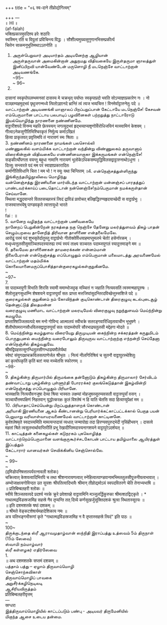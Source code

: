 +++
title = "०६ स्व-दाने तीव्रोद्योगित्वम्"

+++
—   
॥ HI ॥   
(af-falah)   
भक्तिप्रकारमुपदिश्य हरेः शठारिः   
स्वस्मिन् रतिं च विपुलां प्रविचिन्त्य विद्धः । सौशील्यमुख्यसुगुणानभिसम्प्रकीर्त्य   
चित्तेन साकमनुभूतिमथाऽऽतनोति ॥   
1. அருள்பெறுவார் அடியார்தம் அடியனேற்கு ஆழியான்   
அருள்தருவான் அமைகின்றான் அதுநமது விதிவகையே இருள்தருமா ஞாலத்துள் இனிப்பிறவி யான்வேண்டேன் மருளொழி நீ மடநெஞ்சே வாட்டாற்றான் அடிவணங்கே.   
~95~   
~ 96~   
2.   
दासानां स्वकृपोपलम्भमनसां दासस्य मे चक्रभृत् पर्याप्तः स्वकृपाप्रदो भवति सोऽप्याज्ञाप्रकारेण नः । नो वाञ्छाम्यहमुद्भवं पृथुजगन्मध्ये त्वितोऽज्ञानदे भ्रान्तिं त्वं त्यज भव्यचित्त ! विनमेर्वाट्टारुनेतुः पदे ॥   
வாட்டாற்றான் அடிவணங்கி மாஞாலப் பிறப்பறுப்பான் கேட்டாயே மடநெஞ்சே! கேசவன் எம்பெருமானை பாட்டாய பலபாடிப் பழவினைகள் பற்றறுத்து நாட்டாரோடு இயல்வொழிந்து நாரணனை நண்ணினமே.   
वाट्टारीशपदे विनम्य महति छेत्स्स्यन् जगत्युद्भवं हृद्भव्याप्यशृणोर्विरोधिजयिनं मत्स्वामिनं केशवम् । गीत्वाऽनेकसुगीतिभिश्चिरकृतं निर्मूल्य कर्माऽखिलं   
हित्वा प्राकृतवत् प्रवृत्तिमपि तं नारायणं स्मः श्रिताः ॥   
3. நண்ணினம் நாரணனை நாமங்கள் பலசொல்லி   
மண்ணுலகில் வளம்மிக்க வாட்டாற்றான் வந்தின்று விண்ணுலகம் தருவானாய் விரைகின்றான் விதிவகையே எண்ணினவாறாகா இக்கருமங்கள் என்நெஞ்சே!   
सङ्कीर्त्योपगता वयन्तु बहुधा नामानि नारायणं भूलोकेऽधिकसम्पदृद्धिविलसद्वाट्टारुनाथोऽधुना ।   
दित्सुः सन्त्वरते पदं मम परं स्वाज्ञाप्रकारादितः   
कर्माणीतिविधानि चित्त ! मम भो ! न स्युः यथा चिन्तितम् ॥4. என்நெஞ்சத்துள்ளிருந்து இங்கிருந்தமிழ்நூலிவை மொழிந்து   
வன்னெஞ்சத்து இரணியனை மார்விடந்த வாட்டாற்றான் மன்னஞ்சப் பாரதத்துப் பாண்டவர்க்காய்ப் படைதொட்டான் நன்னெஞ்சே!நம்பெருமான் நமக்கருள்தான் செய்வானே.   
स्थित्वा मद्धृदयान्तरे विततसच्छास्त्रं त्विदं द्राविडं प्रावोचत् बलिहृद्धिरण्यहृदयाच्छेदी स वाट्टार्प्रभुः । राजस्वात्तभयेषु पाण्डवकृते त्वात्तायुधो भारते   
!   
fai : ॥   
5. வானேற வழிதந்த வாட்டாற்றான் பணிவகையே   
நானேறப் பெறுகின்றேன் நரகத்தை நகு நெஞ்சே தேனேறு மலர்த்துளவம் திகழ் பாதன் செழும்பறவை தானேறித் திரிவான தாளிணை என்தலைமேலே.   
आरोढुं परमं पदं शुभसृतेर्दातुस्तु वाट्टार्प्रभोः गीतोक्तेर्विधयाहमाप्तुमलभे चेतो! हसेर्नारकम् । मध्वृध्यत्तुलसीसुमाञ्चितपदस्यारुह्य रम्यं स्वयं ताक्ष्य सञ्चरतः पदाब्जयुगलं स्यादुत्तमाङ्गे मम ॥   
6. தலைமேல தாளிணைகள் தாமரைக்கண் என்னம்மான்   
நிலைபேரான் என்நெஞ்சத்து எப்பொழுதும் எம்பெருமான் மலைமாடத்து அரவணைமேல் வாட்டாற்றான் மதம்மிக்க   
கொலையானைமருப்பொசித்தான்குரைகழல்கள்குறுகினமே.   
~   
~97~   
7.   
सा पादाब्जयुगी विभाति शिरसि स्वामी ममाम्भोजदृक् मच्चित्तं न जहाति नित्यवसतिं त्वस्मन्महापूरुषः । शैलोत्तुङ्गसुधाम्नि शेषशयने वाट्टारुपुर्यां सतः प्राप्ता मत्तजिघांसुदन्तिरदविच्छेत्तुस्सशिजे पदे ॥   
குரைகழல்கள் குறுகினம் நம் கோவிந்தன் குடிகொண்டான் திரைகுழுவு கடல்புடைசூழ் தென்னாட்டுத் திலதமன்ன   
வரைகுழுவு மணிமாட வாட்டாற்றான் மலரடிமேல் விரைகுழுவு நறுந்துளவம் மெய்ந்நின்று கமழுமே.   
प्राप्ताश्शिञ्जितवत्पदे मम मनो गोविन्द आत्मालयं स्वीचक्रे सतरङ्गवारिधिवृतावाचीन भूभूषणे । शैलौघोपमरत्नसौधविलसद्वाट्टारुपुर्यां सतः पादाब्जोपरि सौरभाढ्यतुलसी मद्देहगा मोदते ॥   
8. மெய்ந்நின்று கமழ்துளவ விரையேறு திருமுடியன் கைந்நின்ற சக்கரத்தன் கருதுமிடம் பொருதுபுனல் மைந்நின்ற வரைபோலும் திருவுருவ வாட்டாற்றாற்கு எந்நன்றி செய்தேனா என்நெஞ்சில் திகழ்வதுவே.   
श्रीमद्विग्रहसत्सुगन्धितुलसीगन्धाढ्यमौलेर्यथा   
स्वेष्टं संयुगदक्षचक्रविलसत्पाणेर्जल श्रीभृतः । नित्यं नीलगिरिश्रियं च सुतनौ वाट्टापुरस्थेशितुः   
कां कृत्वोपकृतिं कृतिं बत! मया मच्चेतसि स्फोरणम् ॥   
~98-   
~   
9. திகழ்கின்ற திருமார்பில் திருமங்கை தன்னோடும் திகழ்கின்ற திருமாலார் சேர்விடம் தண்வாட்டாறு புகழ்கின்ற புள்ளூர்தி போரரக்கர் குலங்கெடுத்தான் இகழ்வின்றி என்நெஞ்சத்து எப்பொழுதும் பிரியானே.   
भास्वक्षसि नित्ययौवनजुषा देव्या श्रिया भास्वतः लक्ष्म्यां मोहजुषस्सुरम्यवसतौ वाट्टारुपुर्यां वसन् । सञ्चार्योत्तमपक्षिणं निहतवान् युद्धोत्करक्षः कुलं विश्लेषं न हि याति चेतसि सदा हित्वाप्युपेक्षां मम ॥   
10. பிரியாதாட்செய்யென்று பிறப்பறுத்தாளறக் கொண்டான்   
அரியாகி இரணியனை ஆகம் கீண்டானன்று பெரியார்க்கட்காட்பட்டக்கால் பெறாத பயன் பெறுமாறு வரிவாள்வாயரவணைமேல் வாட்டாற்றான் காட்டினனே.   
कुर्वश्लेषमृते स्वदास्यमिति मामत्यन्तदासं व्यधात् जन्मापोह्य तदा हिरण्यवपुरुद्भेदी नृसिंहीभवन् । दासत्वे महतां श्रिते त्वसुलभार्थावाप्तिरीतिं प्रभू रेखादीप्तिमदास्यनागशयने वाट्टापुरेऽदर्शयत् ॥   
11. காட்டித்தன் கனைகழல்கள் கடுநரகம் புகலொழித்த   
வாட்டாற்றெம்பெருமானை வளங்குருகூர்ச்சடகோபன் பாட்டாய தமிழ்மாலை ஆயிரத்துள் இப்பத்தும்   
கேட்டாரார் வானவர்கள் செவிக்கினிய செஞ்சொல்லே.   
~   
~ 99~   
~   
(द्रमिडोपनिषत्तात्पर्यरत्नावली श्लोकः)   
चक्रित्वात् केशवत्वादिभिरपि च तथा श्रीशनारायणत्वात् स्नेहित्वात्पाण्डवानामभिमततुलसीपूजनीयत्वभावात् । अम्भोजाक्षत्वगोविन्दत उत सुयशः श्रीपतित्वादिभावैः श्रीमान् तीव्रोद्यमोऽयं स्वपदवितरणे चेति तेनाभ्यभाषि ॥   
॥ प्रतिबिम्बलहरी श्लोकः ॥   
स्वीये शिञ्जतवत्पदे प्रदर्श्य नरके क्रूरे प्रवेशापहे वाट्टावमिनि मञ्जुलर्द्धिकुरुका श्रीमत्शठद्विट्कृते । * गाथात्मद्रविडस्रजामिह सहस्रे नैव तृप्यन्ति तत् दिव्ये कर्णसुखर्जुसूक्तिदशकं श्रुत्वा स्थितास्सूरयः ॥   
॥ इति दशमशतके षष्ठं दशकम् ॥   
॥ श्रीमते वेङ्कटशेषार्यमहादेशिकाय नमः ॥   
अत्र यतिभङ्गभीरूणां कृते "गाथात्मद्रविडस्रजामिह न वै तृप्तास्सहस्रे त्विदं” इति पाठः ॥   
~   
100~   
திருக்குடந்தை ஸ்ரீ ஆராவமுதாழ்வான் ஸந்நிதி இராப்பத்து உத்ஸவம் 5ம் திருநாள் (15ம் ஸேவை)   
ஸ்வாமி நம்மாழ்வார்   
ஸ்ரீ கள்ளழகர் எதிர்ஸேவை   
1.   
॥ अथ दशमशतके सप्तमं दशकम् ॥   
பத்தாம் பத்து – ஏழாம் திருவாய்மொழி   
செஞ்சொற்கவிகாள்   
திருவாய்மொழிப் பாவகை   
அறுசீர்க்கழிநெடிலடி   
ஆசிரியவிருத்தம்   
प्रतिबिम्बलहरीवृत्तम्   
―   
स्रग्धरा   
இத்திருவாய்மொழியில் காட்டப்படும் பண்பு - அடியவர் திருமேனியில்   
மிகுந்த ஆசை உடைய தன்மை.   

